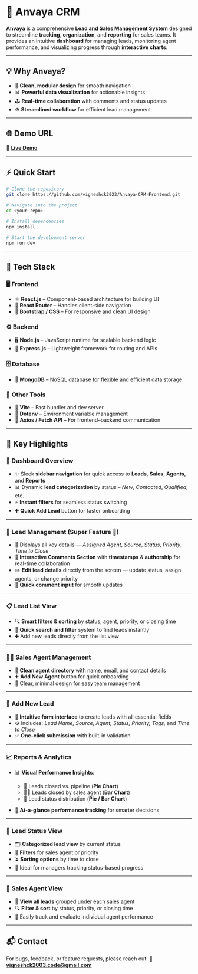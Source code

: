 # 🌟 **Anvaya CRM**

**Anvaya** is a comprehensive **Lead and Sales Management System** designed to streamline **tracking**, **organization**, and **reporting** for sales teams.
It provides an intuitive **dashboard** for managing leads, monitoring agent performance, and visualizing progress through **interactive charts**.

---

## 💡 **Why Anvaya?**

* 🧩 **Clean, modular design** for smooth navigation
* 📊 **Powerful data visualization** for actionable insights
* 🕹️ **Real-time collaboration** with comments and status updates
* ⚙️ **Streamlined workflow** for efficient lead management

---

## 🌐 **Demo URL**

🔗 [**Live Demo**](https://anvaya-crm-frontend-sandy.vercel.app/)

---

## ⚡ **Quick Start**

```bash
# Clone the repository
git clone https://github.com/vigneshck2023/Anvaya-CRM-Frontend.git

# Navigate into the project
cd <your-repo>

# Install dependencies
npm install

# Start the development server
npm run dev
```

---

## 🧠 **Tech Stack**

### 🖥️ **Frontend**

* ⚛️ **React.js** – Component-based architecture for building UI
* 🧭 **React Router** – Handles client-side navigation
* 🎨 **Bootstrap / CSS** – For responsive and clean UI design

### ⚙️ **Backend**

* 🖥️ **Node.js** – JavaScript runtime for scalable backend logic
* 🚀 **Express.js** – Lightweight framework for routing and APIs

### 🗄️ **Database**

* 🍃 **MongoDB** – NoSQL database for flexible and efficient data storage

### 🔧 **Other Tools**

* 🧩 **Vite** – Fast bundler and dev server
* 🔐 **Dotenv** – Environment variable management
* 🔄 **Axios / Fetch API** – For frontend–backend communication

---

## 🚀 **Key Highlights**

### 🧭 Dashboard Overview

* ✨ Sleek **sidebar navigation** for quick access to **Leads**, **Sales**, **Agents**, and **Reports**
* 📊 Dynamic **lead categorization** by status – *New*, *Contacted*, *Qualified*, etc.
* ⚡ **Instant filters** for seamless status switching
* ➕ **Quick Add Lead** button for faster onboarding

---

### 💬 Lead Management (Super Feature 🍎)

* 🧾 Displays all key details — *Assigned Agent*, *Source*, *Status*, *Priority*, *Time to Close*
* 💬 **Interactive Comments Section** with **timestamps** & **authorship** for real-time collaboration
* ✏️ **Edit lead details** directly from the screen — update status, assign agents, or change priority
* 🚀 **Quick comment input** for smooth updates

---

### 📋 Lead List View

* 🔍 **Smart filters & sorting** by status, agent, priority, or closing time
* 🧠 **Quick search and filter** system to find leads instantly
* ➕ Add new leads directly from the list view

---

### 🧑‍💼 Sales Agent Management

* 👥 **Clean agent directory** with name, email, and contact details
* ➕ **Add New Agent** button for quick onboarding
* 🧩 Clear, minimal design for easy team management

---

### 🧾 Add New Lead

* 🧱 **Intuitive form interface** to create leads with all essential fields
* ⚙️ Includes: *Lead Name, Source, Agent, Status, Priority, Tags,* and *Time to Close*
* ✅ **One-click submission** with built-in validation

---

### 📈 Reports & Analytics

* 📊 **Visual Performance Insights**:

  * 🎯 Leads closed vs. pipeline (**Pie Chart**)
  * 🧑‍💻 Leads closed by sales agent (**Bar Chart**)
  * 📅 Lead status distribution (**Pie / Bar Chart**)
* 🔎 **At-a-glance performance tracking** for smarter decisions

---

### 📍 Lead Status View

* 🗂️ **Categorized lead view** by current status
* 🔄 **Filters** for sales agent or priority
* ⏳ **Sorting options** by time to close
* 🎯 Ideal for managers tracking status-based progress

---

### 🤝 Sales Agent View

* 👀 **View all leads** grouped under each sales agent
* 🔍 **Filter & sort** by status, priority, or closing time
* 💪 Easily track and evaluate individual agent performance

---

## 📬 **Contact**

For bugs, feedback, or feature requests, please reach out:
📧 **[vigneshck2003.code@gmail.com](mailto:vigneshck2003.code@gmail.com)**
